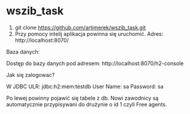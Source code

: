 # wszib_task
1. git clone https://github.com/artimerek/wszib_task.git
2. Przy pomocy intelij aplikacja powinna się uruchomić. Adres: http://localhost:8070/

Baza danych:

Dostęp do bazy danych pod adresem:
  http://localhost:8070/h2-console
  
Jak się zalogowac?
  
  W JDBC ULR: jdbc:h2:mem:testdb
  User Name: sa
  Password: sa

Po lewej powinny pojawić się tabele z db.
Nowi zawodnicy są automatycznie przypisywani 
do drużynie o id 1 czyli Free agents.

